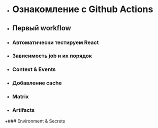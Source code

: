 + # Ознакомление с Github Actions

+ ## Первый workflow

+ ### Автоматически тестируем React

+ ### Зависимость job и их порядок

+ ### Context & Events

+ ### Добавление cache

+ ### Matrix

+ ### Artifacts

+### Environment & Secrets
